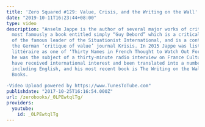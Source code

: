 ```yaml
---
title: 'Zero Squared #129: Value, Crisis, and the Writing on the Wall'
date: "2019-10-11T16:23:44+08:00"
type: video
description: "Anselm Jappe is the author of several major works of critical theory,
  most famously a book entitled simply “Guy Debord” which is a critical biography
  of the famous leader of the Situationist International, and is a contributor to
  the German ‘critique of value’ journal Krisis. In 2015 Jappe was listed by Le Magazine
  littéraire as one of ‘Thirty Names in French Thought to Watch Out For’ and in 2014
  he was the subject of a thirty-minute radio interview on France Culture. His books
  have received international interest and been translated into a number of languages,
  including English, and his most recent book is The Writing on the Wall for Zero
  Books.  -Video Upload powered by https://www.TunesToTube.com"
publishdate: "2017-10-25T16:16:54.000Z"
url: /zerobooks/_0LPEwtqlTg/
providers:
  youtube:
    id: _0LPEwtqlTg
---
```

